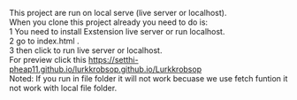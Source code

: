 This project are run on local serve (live server or localhost).                                                                            
When you clone this project already you need to do is:                                                                                                     
1 You need to install Exstension live server or run localhost.                                                           
2 go to index.html .                                                                 
3 then click to run live server or localhost.                                                
For preview click this https://setthi-pheap11.github.io/lurkkrobsop.github.io/Lurkkrobsop               
Noted: If you run in file folder it will not work becuase we use fetch funtion it not work with local file folder.
